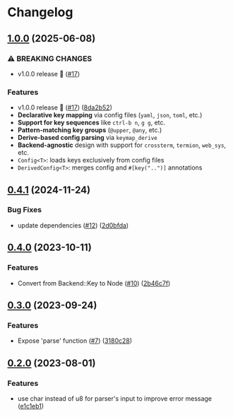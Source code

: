 # Changelog

## [1.0.0](https://github.com/rezigned/keymap-rs/compare/v0.4.1...v1.0.0) (2025-06-08)

### ⚠ BREAKING CHANGES

* v1.0.0 release 🎉 ([#17](https://github.com/rezigned/keymap-rs/issues/17))

### Features

* v1.0.0 release 🎉 ([#17](https://github.com/rezigned/keymap-rs/issues/17)) ([8da2b52](https://github.com/rezigned/keymap-rs/commit/8da2b525ac0a628583bc8945a3eb74cd8a6c90dd))
* **Declarative key mapping** via config files (`yaml`, `json`, `toml`, etc.)
* **Support for key sequences** like `ctrl-b n`, `g g`, etc.
* **Pattern-matching key groups** (`@upper`, `@any`, etc.)
* **Derive-based config parsing** via `keymap_derive`
* **Backend-agnostic** design with support for `crossterm`, `termion`, `web_sys`, etc.
* `Config<T>`: loads keys exclusively from config files
* `DerivedConfig<T>`: merges config and `#[key("..")]` annotations

## [0.4.1](https://github.com/rezigned/keymap-rs/compare/v0.4.0...v0.4.1) (2024-11-24)

### Bug Fixes

* update dependencies ([#12](https://github.com/rezigned/keymap-rs/issues/12)) ([2d0bfda](https://github.com/rezigned/keymap-rs/commit/2d0bfda90e3eff9c2b89079f1096f08de666b600))

## [0.4.0](https://github.com/rezigned/keymap-rs/compare/v0.3.0...v0.4.0) (2023-10-11)

### Features

* Convert from Backend::Key to Node ([#10](https://github.com/rezigned/keymap-rs/issues/10)) ([2b46c7f](https://github.com/rezigned/keymap-rs/commit/2b46c7fe0fa4ec0f23555642c3f1464544cf59d4))

## [0.3.0](https://github.com/rezigned/keymap-rs/compare/v0.2.0...v0.3.0) (2023-09-24)

### Features

* Expose 'parse' function ([#7](https://github.com/rezigned/keymap-rs/issues/7)) ([3180c28](https://github.com/rezigned/keymap-rs/commit/3180c28992f30de63a48b1d2647f99637e4d020d))

## [0.2.0](https://github.com/rezigned/keymap-rs/compare/v0.1.0...v0.2.0) (2023-08-01)

### Features

* use char instead of u8 for parser's input to improve error message ([e1c1eb1](https://github.com/rezigned/keymap-rs/commit/e1c1eb1227443e86dbb3a806aee868ea14e9fe45))
